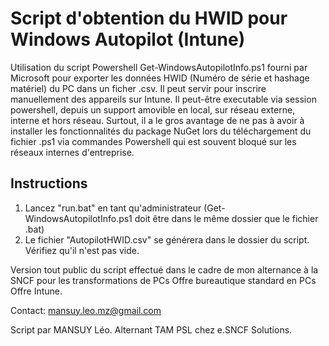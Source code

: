 # Script d'obtention du HWID pour Windows Autopilot (Intune)

Utilisation du script Powershell Get-WindowsAutopilotInfo.ps1 fourni par Microsoft pour exporter les données HWID (Numéro de série et hashage matériel) du PC dans un ficher .csv. Il peut servir pour inscrire manuellement des appareils sur Intune. Il peut-être executable via session powershell, depuis un support amovible en local, sur réseau externe, interne et hors réseau. Surtout, il a le gros avantage de ne pas à avoir à installer les fonctionnalités du package NuGet lors du téléchargement du fichier .ps1 via commandes Powershell qui est souvent bloqué sur les réseaux internes d'entreprise.

## Instructions

1. Lancez "run.bat" en tant qu'administrateur (Get-WindowsAutopilotInfo.ps1 doit être dans le même dossier que le fichier .bat)
2. Le fichier "AutopilotHWID.csv" se générera dans le dossier du script. Vérifiez qu'il n'est pas vide.
   
Version tout public du script effectué dans le cadre de mon alternance à la SNCF pour les transformations de PCs Offre bureautique standard en PCs Offre Intune.

Contact: mansuy.leo.mz@gmail.com

Script par MANSUY Léo. Alternant TAM PSL chez e.SNCF Solutions.
